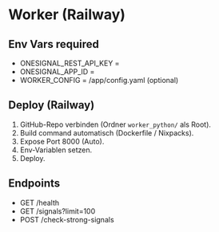 
# Worker (Railway)

## Env Vars required
- ONESIGNAL_REST_API_KEY = <your key>
- ONESIGNAL_APP_ID = <your app id>
- WORKER_CONFIG = /app/config.yaml  (optional)

## Deploy (Railway)
1. GitHub-Repo verbinden (Ordner `worker_python/` als Root).
2. Build command automatisch (Dockerfile / Nixpacks).
3. Expose Port 8000 (Auto).
4. Env-Variablen setzen.
5. Deploy.

## Endpoints
- GET /health
- GET /signals?limit=100
- POST /check-strong-signals

